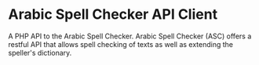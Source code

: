 # Arabic Spell Checker API Client

A PHP API to the Arabic Spell Checker. Arabic Spell Checker (ASC) offers a restful API that allows spell checking of texts as well as extending the speller's dictionary.
